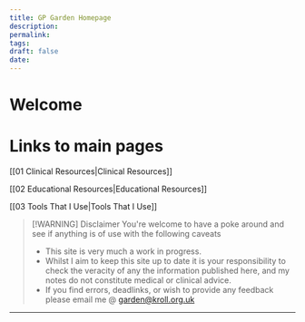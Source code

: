 ```yaml
---
title: GP Garden Homepage
description: 
permalink: 
tags: 
draft: false
date:
---
```

# Welcome

# Links to main pages

[[01 Clinical Resources|Clinical Resources]]

[[02 Educational Resources|Educational Resources]]

[[03 Tools That I Use|Tools That I Use]]



> [!WARNING] Disclaimer
> You're welcome to have a poke around and see if anything is of use with the following caveats
> - This site is very much a work in progress.
> - Whilst I aim to keep this site up to date it is your responsibility to check the veracity of any the information published here, and my notes do not constitute medical or clinical advice.
> - If you find errors, deadlinks, or wish to provide any feedback please email me @ garden@kroll.org.uk
--- 










